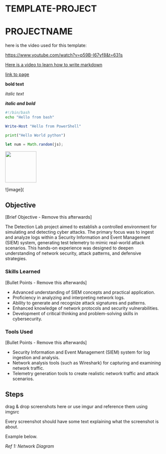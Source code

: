 # TEMPLATE-PROJECT
# PROJECTNAME
here is the video used for this template:

https://www.youtube.com/watch?v=p59B-I67yf8&t=631s

[Here is a video to learn how to write markdown](https://www.youtube.com/watch?v=eJojC3lSkwg)

[link to page](https://www.youtube.com/watch?v=TU_KrxpJJf0)

 **bold text**

*italic text*

***italic and bold***

```bash
#!/bin/bash
echo "Hello from bash"
```

```powershell
Write-Host "Hello from PowerShell"
```

```python
print("Hello World python")
```

```javascript
let num = Math.random(js);
```

<img src="images/filename%20spaces.png" width="100">

![image](

## Objective


[Brief Objective - Remove this afterwards]

The Detection Lab project aimed to establish a controlled environment for simulating and detecting cyber attacks. The primary focus was to ingest and analyze logs within a Security Information and Event Management (SIEM) system, generating test telemetry to mimic real-world attack scenarios. This hands-on experience was designed to deepen understanding of network security, attack patterns, and defensive strategies.

### Skills Learned
[Bullet Points - Remove this afterwards]

- Advanced understanding of SIEM concepts and practical application.
- Proficiency in analyzing and interpreting network logs.
- Ability to generate and recognize attack signatures and patterns.
- Enhanced knowledge of network protocols and security vulnerabilities.
- Development of critical thinking and problem-solving skills in cybersecurity.

### Tools Used
[Bullet Points - Remove this afterwards]

- Security Information and Event Management (SIEM) system for log ingestion and analysis.
- Network analysis tools (such as Wireshark) for capturing and examining network traffic.
- Telemetry generation tools to create realistic network traffic and attack scenarios.

## Steps
drag & drop screenshots here or use imgur and reference them using imgsrc

Every screenshot should have some text explaining what the screenshot is about.

Example below.

*Ref 1: Network Diagram*
